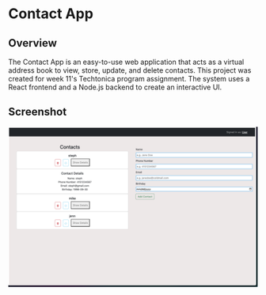 # Contact App

## Overview
The Contact App is an easy-to-use web application that acts as a virtual address book to view, store, update, and delete contacts. This project was created for week 11's Techtonica program assignment. The system uses a React frontend and a Node.js backend to create an interactive UI.

## Screenshot
![Contact App](client/screenshot.png)


